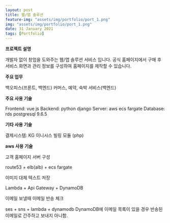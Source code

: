 ```yaml
---
layout: post
title: 웹/앱 솔루션
feature-img: "assets/img/portfolio/port_1.png"
img: "assets/img/portfolio/port_1.png"
date: 31 January 2021
tags: [Portfolio]
---
```


**프로젝트 설명**

개발자 없이 창업을 도와주는 웹/앱 솔루션 서비스 입니다. 공식 홈페이지에서 구매 후 서비스 화면과 관리 정보를 구성하여 홈페이지를 제작할 수 있습니다.

**주요 업무** 

백오피스(프론트, 백엔드)
커머스, 예약, 숙박 서비스(백엔드)

**주요 사용 기술**

Frontend: vue js
Backend: python django
Server: aws ecs fargate
Database: rds postgresql 9.6.5


**기타 사용 기술**

결제시스템: KG 이니시스 빌링 모듈 (php)


**aws 사용 기술**

고객 홈페이지 서버 구성

route53 + elb(alb) + ecs fargate

이미지 대체 텍스트 저장
 
Lambda + Api Gateway + DynamoDB

이메일 보낼때 이메일 반송 체크
 
ses + sns + lambda + dynamodb
DynamoDB에 이메일 목록이 있을 경우 반송된 이메일로 간주하고 보내지 아니함.
